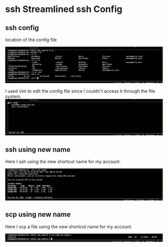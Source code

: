 # ssh Streamlined ssh Config

## ssh config
location of the config file

![Image](picturesThree/config.png)

I used vim to edit the config file since I couldn't access it
through the file system.
![Image](picturesThree/vim.png)

## ssh using new name

Here I ssh using the new shortcut name for my account.

![Image](picturesThree/ssh.png)


## scp using new name

Here I scp a file using the new shortcut name for my account.

![Image](picturesThree/scp.png)
